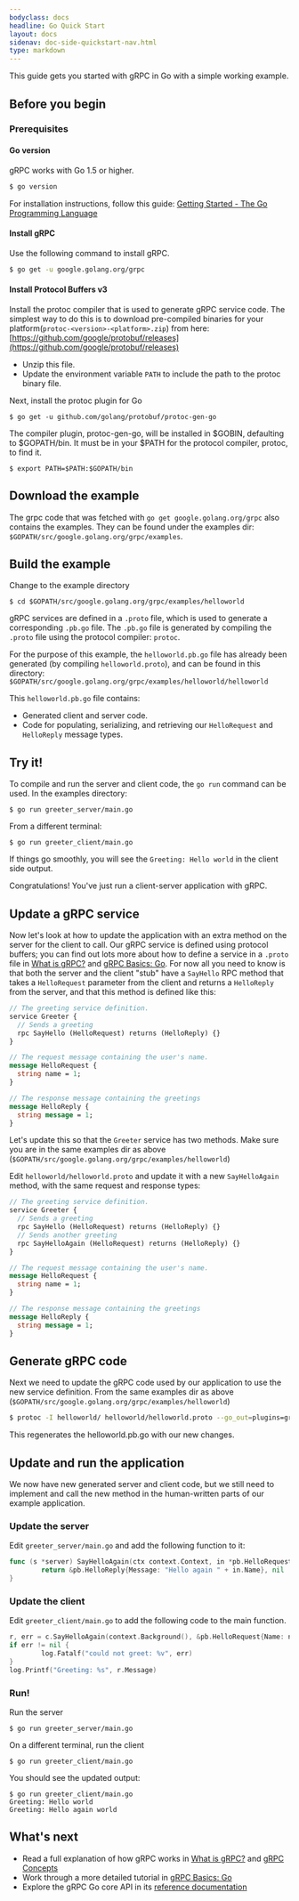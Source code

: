 ```yaml
---
bodyclass: docs
headline: Go Quick Start
layout: docs
sidenav: doc-side-quickstart-nav.html
type: markdown
---
```


<p class="lead">This guide gets you started with gRPC in Go with a simple
working example.</p>

<div id="toc"></div>

## Before you begin

### Prerequisites

#### Go version

gRPC works with Go 1.5 or higher.

```sh
$ go version
```

For installation instructions, follow this guide: [Getting Started - The Go Programming Language](https://golang.org/doc/install)

#### Install gRPC

Use the following command to install gRPC.

```sh
$ go get -u google.golang.org/grpc
```

#### Install Protocol Buffers v3

Install the protoc compiler that is used to generate gRPC service code. The simplest way to do this is to download pre-compiled binaries for your platform(`protoc-<version>-<platform>.zip`) from here: [https://github.com/google/protobuf/releases](https://github.com/google/protobuf/releases)

  * Unzip this file.
  * Update the environment variable `PATH` to include the path to the protoc binary file.

Next, install the protoc plugin for Go

```
$ go get -u github.com/golang/protobuf/protoc-gen-go
```

The compiler plugin, protoc-gen-go, will be installed in $GOBIN, defaulting to $GOPATH/bin. It must be in your $PATH for the protocol compiler, protoc, to find it.  

```
$ export PATH=$PATH:$GOPATH/bin
```

## Download the example

The grpc code that was fetched with `go get google.golang.org/grpc` also contains the examples. They can be found under the examples dir: `$GOPATH/src/google.golang.org/grpc/examples`.

## Build the example

Change to the example directory

```
$ cd $GOPATH/src/google.golang.org/grpc/examples/helloworld
```

gRPC services are defined in a `.proto` file, which is used to generate a corresponding `.pb.go` file. The `.pb.go` file is generated by compiling the `.proto` file using the protocol compiler: `protoc`.

For the purpose of this example, the `helloworld.pb.go` file has already been generated (by compiling `helloworld.proto`), and can be found in this directory: `$GOPATH/src/google.golang.org/grpc/examples/helloworld/helloworld`

This `helloworld.pb.go` file contains:

  * Generated client and server code.
  * Code for populating, serializing, and retrieving our `HelloRequest` and `HelloReply` message types.

## Try it!

To compile and run the server and client code, the `go run` command can be used.
In the examples directory:

```
$ go run greeter_server/main.go
```

From a different terminal:

```
$ go run greeter_client/main.go
```

If things go smoothly, you will see the `Greeting: Hello world` in the client side output.

Congratulations! You've just run a client-server application with gRPC.

## Update a gRPC service

Now let's look at how to update the application with an extra method on the
server for the client to call. Our gRPC service is defined using protocol
buffers; you can find out lots more about how to define a service in a `.proto`
file in [What is gRPC?](/docs/#what-is-grpc) and [gRPC Basics:
Go][]. For now all you need to know is that both the server and the client
"stub" have a `SayHello` RPC method that takes a `HelloRequest` parameter from
the client and returns a `HelloReply` from the server, and that this method
is defined like this:

```protobuf
// The greeting service definition.
service Greeter {
  // Sends a greeting
  rpc SayHello (HelloRequest) returns (HelloReply) {}
}

// The request message containing the user's name.
message HelloRequest {
  string name = 1;
}

// The response message containing the greetings
message HelloReply {
  string message = 1;
}
```

Let's update this so that the `Greeter` service has two methods. Make sure you are in the same examples dir as above (`$GOPATH/src/google.golang.org/grpc/examples/helloworld`) 

Edit `helloworld/helloworld.proto` and update it with a new `SayHelloAgain` method, with the same request and response
types:

```protobuf
// The greeting service definition.
service Greeter {
  // Sends a greeting
  rpc SayHello (HelloRequest) returns (HelloReply) {}
  // Sends another greeting
  rpc SayHelloAgain (HelloRequest) returns (HelloReply) {}
}

// The request message containing the user's name.
message HelloRequest {
  string name = 1;
}

// The response message containing the greetings
message HelloReply {
  string message = 1;
}
```

## Generate gRPC code

Next we need to update the gRPC code used by our application to use the new
service definition. From the same examples dir as above (`$GOPATH/src/google.golang.org/grpc/examples/helloworld`)

```sh
$ protoc -I helloworld/ helloworld/helloworld.proto --go_out=plugins=grpc:helloworld
```

This regenerates the helloworld.pb.go with our new changes.

## Update and run the application

We now have new generated server and client code, but we still need to implement
and call the new method in the human-written parts of our example application.

### Update the server

Edit `greeter_server/main.go` and add the following function to it:

```go
func (s *server) SayHelloAgain(ctx context.Context, in *pb.HelloRequest) (*pb.HelloReply, error) {
        return &pb.HelloReply{Message: "Hello again " + in.Name}, nil
}
```

### Update the client

Edit `greeter_client/main.go` to add the following code to the main function.

```go
r, err = c.SayHelloAgain(context.Background(), &pb.HelloRequest{Name: name})
if err != nil {
        log.Fatalf("could not greet: %v", err)
}
log.Printf("Greeting: %s", r.Message)
```

### Run!

Run the server 

```
$ go run greeter_server/main.go
```

On a different terminal, run the client 

```
$ go run greeter_client/main.go
```

You should see the updated output:

```
$ go run greeter_client/main.go
Greeting: Hello world
Greeting: Hello again world
```

## What's next

- Read a full explanation of how gRPC works in [What is gRPC?](../guides/)
  and [gRPC Concepts](../guides/concepts.html)
- Work through a more detailed tutorial in [gRPC Basics: Go][]
- Explore the gRPC Go core API in its [reference
  documentation](https://godoc.org/google.golang.org/grpc)

[gRPC Basics: Go]:../tutorials/basic/go.html

